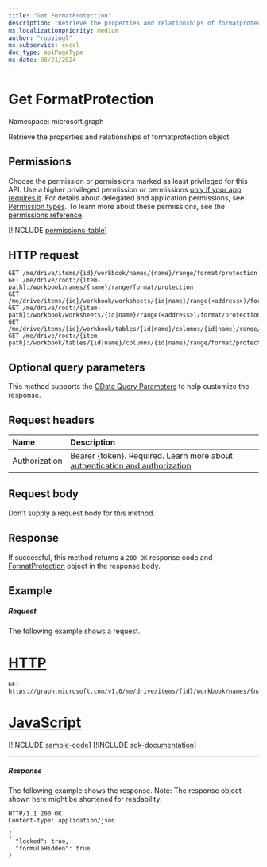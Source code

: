 ```yaml
---
title: "Get FormatProtection"
description: "Retrieve the properties and relationships of formatprotection object."
ms.localizationpriority: medium
author: "ruoyingl"
ms.subservice: excel
doc_type: apiPageType
ms.date: 08/21/2024
---
```


# Get FormatProtection

Namespace: microsoft.graph

Retrieve the properties and relationships of formatprotection object.
## Permissions
Choose the permission or permissions marked as least privileged for this API. Use a higher privileged permission or permissions [only if your app requires it](/graph/permissions-overview#best-practices-for-using-microsoft-graph-permissions). For details about delegated and application permissions, see [Permission types](/graph/permissions-overview#permission-types). To learn more about these permissions, see the [permissions reference](/graph/permissions-reference).

<!-- { "blockType": "permissions", "name": "workbookformatprotection_get" } -->
[!INCLUDE [permissions-table](../includes/permissions/workbookformatprotection-get-permissions.md)]

## HTTP request
<!-- { "blockType": "ignored" } -->
```http
GET /me/drive/items/{id}/workbook/names/{name}/range/format/protection
GET /me/drive/root:/{item-path}:/workbook/names/{name}/range/format/protection
GET /me/drive/items/{id}/workbook/worksheets/{id|name}/range(<address>)/format/protection
GET /me/drive/root:/{item-path}:/workbook/worksheets/{id|name}/range(<address>)/format/protection
GET /me/drive/items/{id}/workbook/tables/{id|name}/columns/{id|name}/range/format/protection
GET /me/drive/root:/{item-path}:/workbook/tables/{id|name}/columns/{id|name}/range/format/protection
```
## Optional query parameters
This method supports the [OData Query Parameters](/graph/query-parameters) to help customize the response.

## Request headers
| Name      |Description|
|:----------|:----------|
|Authorization|Bearer {token}. Required. Learn more about [authentication and authorization](/graph/auth/auth-concepts).|


## Request body
Don't supply a request body for this method.

## Response

If successful, this method returns a `200 OK` response code and [FormatProtection](../resources/workbookformatprotection.md) object in the response body.
## Example
##### Request
The following example shows a request.

# [HTTP](#tab/http)
<!-- {
  "blockType": "request",
  "name": "get_formatprotection"
}-->
```msgraph-interactive
GET https://graph.microsoft.com/v1.0/me/drive/items/{id}/workbook/names/{name}/range/format/protection
```

# [JavaScript](#tab/javascript)
[!INCLUDE [sample-code](../includes/snippets/javascript/get-formatprotection-javascript-snippets.md)]
[!INCLUDE [sdk-documentation](../includes/snippets/snippets-sdk-documentation-link.md)]

---

##### Response
The following example shows the response. Note: The response object shown here might be shortened for readability.
<!-- {
  "blockType": "response",
  "truncated": true,
  "@odata.type": "microsoft.graph.workbookFormatProtection"
} -->
```http
HTTP/1.1 200 OK
Content-type: application/json

{
  "locked": true,
  "formulaHidden": true
}
```

<!-- uuid: 8fcb5dbc-d5aa-4681-8e31-b001d5168d79
2015-10-25 14:57:30 UTC -->
<!-- {
  "type": "#page.annotation",
  "description": "Get FormatProtection",
  "keywords": "",
  "section": "documentation",
  "tocPath": "",
  "suppressions": [
  ]
}-->
